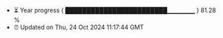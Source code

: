 - ⏳ Year progress { ████████████████████████▁▁▁▁▁▁ } 81.28 %
- ⏰ Updated on Thu, 24 Oct 2024 11:17:44 GMT

